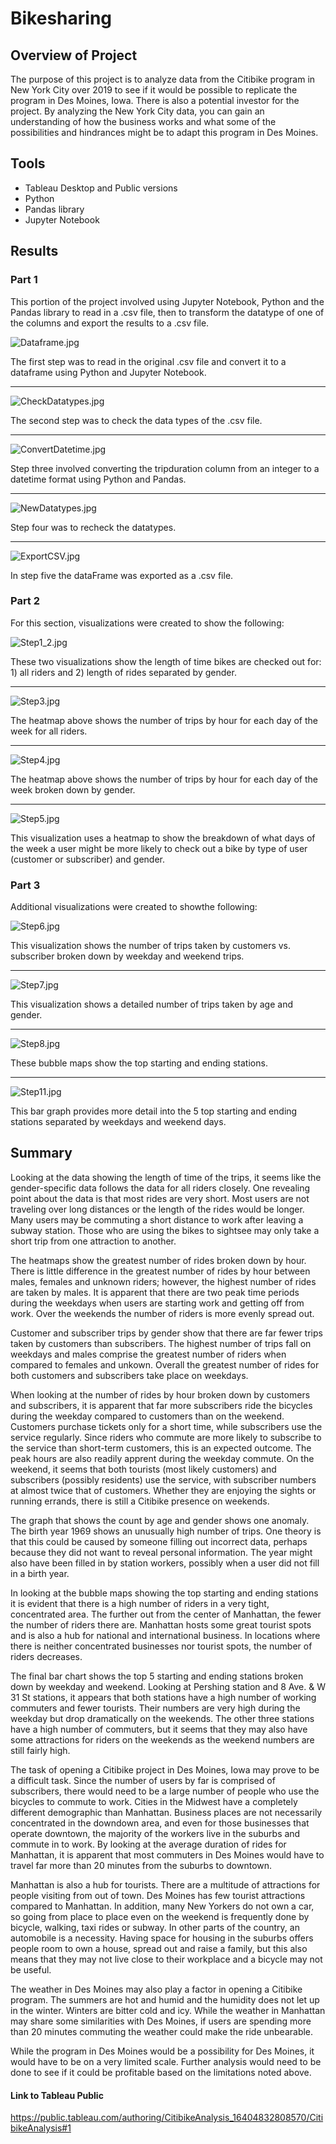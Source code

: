 # Bikesharing

## Overview of Project
The purpose of this project is to analyze data from the Citibike program in New York City over 2019 to see if it would be possible to replicate the program in Des Moines, Iowa. There is also a potential investor for the project. By analyzing the New York City data, you can gain an understanding of how the business works and what some of the possibilities and hindrances might be to adapt this program in Des Moines.

## Tools

- Tableau Desktop and Public versions
- Python
- Pandas library
- Jupyter Notebook

## Results

### Part 1

This portion of the project involved using Jupyter Notebook, Python and the Pandas library to read in a .csv file, then to transform the datatype of one of the columns and export the results to a .csv file.

![Dataframe.jpg](Images/Dataframe.jpg)

The first step was to read in the original .csv file and convert it to a dataframe using Python and Jupyter Notebook.

***

![CheckDatatypes.jpg](Images/CheckDatatypes.jpg)

The second step was to check the data types of the .csv file.

***

![ConvertDatetime.jpg](Images/ConvertDatetime.jpg)

Step three involved converting the tripduration column from an integer to a datetime format using Python and Pandas.

***

![NewDatatypes.jpg](Images/NewDatatypes.jpg)

Step four was to recheck the datatypes.

***

![ExportCSV.jpg](Images/ExportCSV.jpg)

In step five the dataFrame was exported as a .csv file.

### Part 2

For this section, visualizations were created to show the following:

![Step1_2.jpg](Images/Step1_2.jpg)

These two visualizations show the length of time bikes are checked out for: 1) all riders and 2) length of rides separated by gender.

***

![Step3.jpg](Images/Step3.jpg)

The heatmap above shows the number of trips by hour for each day of the week for all riders.

***

![Step4.jpg](Images/Step4.jpg)

The heatmap above shows the number of trips by hour for each day of the week broken down by gender.

***

![Step5.jpg](Images/Step5.jpg)

This visualization uses a heatmap to show the breakdown of what days of the week a user might be more likely to check out a bike by type of user (customer or subscriber) and gender.


### Part 3

Additional visualizations were created to showthe following:

![Step6.jpg](Images/Step6.jpg)

This visualization shows the number of trips taken by customers vs. subscriber broken down by weekday and weekend trips.

***

![Step7.jpg](Images/Step7.jpg)

This visualization shows a detailed number of trips taken by age and gender. 

***

![Step8.jpg](Images/Step8.jpg)

These bubble maps show the top starting and ending stations.

***

![Step11.jpg](Images/Step11.jpg)

This bar graph provides more detail into the 5 top starting and ending stations separated by weekdays and weekend days.

## Summary

Looking at the data showing the length of time of the trips, it seems like the gender-specific data follows the data for all riders closely. One revealing point about the data is that most rides are very short. Most users are not traveling over long distances or the length of the rides would be longer. Many users may be commuting a short distance to work after leaving a subway station. Those who are using the bikes to sightsee may only take a short trip from one attraction to another.

The heatmaps show the greatest number of rides broken down by hour. There is little difference in the greatest number of rides by hour between males, females and unknown riders; however, the highest number of rides are taken by males. It is apparent that there are two peak time periods during the weekdays when users are starting work and getting off from work. Over the weekends the number of riders is more evenly spread out. 

Customer and subscriber trips by gender show that there are far fewer trips taken by customers than subscribers. The highest number of trips fall on weekdays and males comprise the greatest number of riders when compared to females and unkown. Overall the greatest number of rides for both customers and subscribers take place on weekdays.

When looking at the number of rides by hour broken down by customers and subscribers, it is apparent that far more subscribers ride the bicycles during the weekday compared to customers than on the weekend. Customers purchase tickets only for a short time, while subscribers use the service regularly. Since riders who commute are more likely to subscribe to the service than short-term customers, this is an expected outcome. The peak hours are also readily apprent during the weekday commute. On the weekend, it seems that both tourists (most likely customers) and subscribers (possibly residents) use the service, with subscriber numbers at almost twice that of customers. Whether they are enjoying the sights or running errands, there is still a Citibike presence on weekends.

The graph that shows the count by age and gender shows one anomaly. The birth year 1969 shows an unusually high number of trips. One theory is that this could be caused by someone filling out incorrect data, perhaps because they did not want to reveal personal information. The year might also have been filled in by station workers, possibly when a user did not fill in a birth year. 

In looking at the bubble maps showing the top starting and ending stations it is evident that there is a high number of riders in a very tight, concentrated area. The further out from the center of Manhattan, the fewer the number of riders there are. Manhattan hosts some great tourist spots and is also a hub for national and international business. In locations where there is neither concentrated businesses nor tourist spots, the number of riders decreases.

The final bar chart shows the top 5 starting and ending stations broken down by weekday and weekend. Looking at Pershing station and 8 Ave. & W 31 St stations, it appears that both stations have a high number of working commuters and fewer tourists. Their numbers are very high during the weekday but drop dramatically on the weekends. The other three stations have a high number of commuters, but it seems that they may also have some attractions for riders on the weekends as the weekend numbers are still fairly high.

The task of opening a Citibike project in Des Moines, Iowa may prove to be a difficult task. Since the number of users by far is comprised of subscribers, there would need to be a large number of people who use the bicycles to commute to work. Cities in the Midwest have a completely different demographic than Manhattan. Business places are not necessarily concentrated in the downdown area, and even for those businesses that operate downtown, the majority of the workers live in the suburbs and commute in to work. By looking at the average duration of rides for Manhattan, it is apparent that most commuters in Des Moines would have to travel far more than 20 minutes from the suburbs to downtown.

Manhattan is also a hub for tourists. There are a multitude of attractions for people visiting from out of town. Des Moines has few tourist attractions compared to Manhattan. In addition, many New Yorkers do not own a car, so going from place to place even on the weekend is frequently done by bicycle, walking, taxi rides or subway. In other parts of the country, an automobile is a necessity. Having space for housing in the suburbs offers people room to own a house, spread out and raise a family, but this also means that they may not live close to their workplace and a bicycle may not be useful.

The weather in Des Moines may also play a factor in opening a Citibike program. The summers are hot and humid and the humidity does not let up in the winter. Winters are bitter cold and icy. While the weather in Manhattan may share some similarities with Des Moines, if users are spending more than 20 minutes commuting the weather could make the ride unbearable. 

While the program in Des Moines would be a possibility for Des Moines, it would have to be on a very limited scale. Further analysis would need to be done to see if it could be profitable based on the limitations noted above.


#### Link to Tableau Public

https://public.tableau.com/authoring/CitibikeAnalysis_16404832808570/CitibikeAnalysis#1

